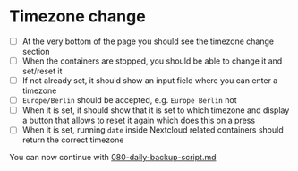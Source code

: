 # Timezone change

- [ ] At the very bottom of the page you should see the timezone change section
- [ ] When the containers are stopped, you should be able to change it and set/reset it
- [ ] If not already set, it should show an input field where you can enter a timezone
- [ ] `Europe/Berlin` should be accepted, e.g. `Europe Berlin` not
- [ ] When it is set, it should show that it is set to which timezone and display a button that allows to reset it again which does this on a press
- [ ] When it is set, running `date` inside Nextcloud related containers should return the correct timezone

You can now continue with [080-daily-backup-script.md](./080-daily-backup-script.md)